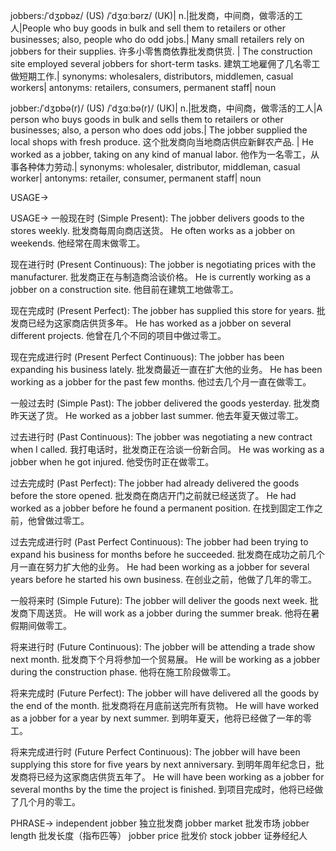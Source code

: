 jobbers:/ˈdʒɒbəz/ (US) /ˈdʒɑːbərz/ (UK)| n.|批发商，中间商，做零活的工人|People who buy goods in bulk and sell them to retailers or other businesses; also, people who do odd jobs.| Many small retailers rely on jobbers for their supplies. 许多小零售商依靠批发商供货. | The construction site employed several jobbers for short-term tasks. 建筑工地雇佣了几名零工做短期工作.| synonyms: wholesalers, distributors, middlemen, casual workers| antonyms: retailers, consumers, permanent staff| noun

jobber:/ˈdʒɒbə(r)/ (US) /ˈdʒɑːbə(r)/ (UK)| n.|批发商，中间商，做零活的工人|A person who buys goods in bulk and sells them to retailers or other businesses; also, a person who does odd jobs.| The jobber supplied the local shops with fresh produce.  这个批发商向当地商店供应新鲜农产品. | He worked as a jobber, taking on any kind of manual labor. 他作为一名零工，从事各种体力劳动.| synonyms: wholesaler, distributor, middleman, casual worker| antonyms: retailer, consumer, permanent staff| noun


USAGE->

USAGE->
一般现在时 (Simple Present):
The jobber delivers goods to the stores weekly. 批发商每周向商店送货。
He often works as a jobber on weekends. 他经常在周末做零工。

现在进行时 (Present Continuous):
The jobber is negotiating prices with the manufacturer. 批发商正在与制造商洽谈价格。
He is currently working as a jobber on a construction site. 他目前在建筑工地做零工。

现在完成时 (Present Perfect):
The jobber has supplied this store for years. 批发商已经为这家商店供货多年。
He has worked as a jobber on several different projects. 他曾在几个不同的项目中做过零工。

现在完成进行时 (Present Perfect Continuous):
The jobber has been expanding his business lately. 批发商最近一直在扩大他的业务。
He has been working as a jobber for the past few months. 他过去几个月一直在做零工。

一般过去时 (Simple Past):
The jobber delivered the goods yesterday. 批发商昨天送了货。
He worked as a jobber last summer. 他去年夏天做过零工。

过去进行时 (Past Continuous):
The jobber was negotiating a new contract when I called. 我打电话时，批发商正在洽谈一份新合同。
He was working as a jobber when he got injured. 他受伤时正在做零工。

过去完成时 (Past Perfect):
The jobber had already delivered the goods before the store opened. 批发商在商店开门之前就已经送货了。
He had worked as a jobber before he found a permanent position. 在找到固定工作之前，他曾做过零工。

过去完成进行时 (Past Perfect Continuous):
The jobber had been trying to expand his business for months before he succeeded. 批发商在成功之前几个月一直在努力扩大他的业务。
He had been working as a jobber for several years before he started his own business. 在创业之前，他做了几年的零工。

一般将来时 (Simple Future):
The jobber will deliver the goods next week. 批发商下周送货。
He will work as a jobber during the summer break. 他将在暑假期间做零工。

将来进行时 (Future Continuous):
The jobber will be attending a trade show next month. 批发商下个月将参加一个贸易展。
He will be working as a jobber during the construction phase. 他将在施工阶段做零工。

将来完成时 (Future Perfect):
The jobber will have delivered all the goods by the end of the month. 批发商将在月底前送完所有货物。
He will have worked as a jobber for a year by next summer. 到明年夏天，他将已经做了一年的零工。

将来完成进行时 (Future Perfect Continuous):
The jobber will have been supplying this store for five years by next anniversary. 到明年周年纪念日，批发商将已经为这家商店供货五年了。
He will have been working as a jobber for several months by the time the project is finished. 到项目完成时，他将已经做了几个月的零工。


PHRASE->
independent jobber  独立批发商
jobber market 批发市场
jobber length  批发长度（指布匹等）
jobber price 批发价
stock jobber 证券经纪人
